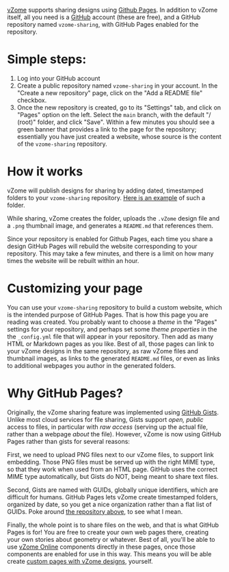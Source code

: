 
[vZome][vzome] supports sharing designs using [Github Pages][pages].
In addition to vZome itself, all you need is a [GitHub][github] account (these are free),
and a GitHub repository named `vzome-sharing`, with GitHub Pages enabled for the repository.

# Simple steps:

1. Log into your GitHub account
2. Create a public repository named `vzome-sharing` in your account.  In the "Create a new repository" page, click on the "Add a README file" checkbox.
3. Once the new repository is created, go to its "Settings" tab, and click on "Pages" option on the left.  Select the `main` branch, with the default "/ (root)" folder, and click "Save".  Within a few minutes you should see a green banner that provides a link to the page for the repository; essentially you have just created a website, whose source is the content of the `vzome-sharing` repository.

# How it works

vZome will publish designs for sharing by adding dated, timestamped folders to your `vzome-sharing` repository.
[Here is an example][example] of such a folder.

While sharing, vZome creates the folder, uploads the `.vZome` design file and a `.png` thumbnail image, and generates a `README.md` that references them.

Since your repository is enabled for Github Pages, each time you share a design GitHub Pages will rebuild the website corresponding to your repository.
This may take a few minutes, and there is a limit on how many times the website will be rebuilt within an hour.

# Customizing your page

You can use your `vzome-sharing` repository to build a custom website, which is the intended purpose of GitHub Pages.
That is how this page you are reading was created.  You probably want to choose a *theme* in the "Pages" settings for your repository,
and perhaps set some *theme properties* in the the `_config.yml` file that will appear in your repository.
Then add as many HTML or Markdown pages as you like.  Best of all, those pages can link to your vZome designs in the same repository,
as raw vZome files and thumbnail images, as links to the generated `README.md` files, or even as links to additional webpages you author
in the generated folders.

# Why GitHub Pages?

Originally, the vZome sharing feature was implemented using [GitHub Gists][gists].
Unlike most cloud services for file sharing, Gists support *open, public* access to files,
in particular with *raw access* (serving up the actual file, rather than a webpage *about* the file).
However, vZome is now using GitHub Pages rather than gists for several reasons:

First, we need to upload PNG files next to our vZome files, to support link embedding. 
Those PNG files must be served up with the right MIME type, so that they work when used from an HTML page.
GitHub uses the correct MIME type automatically, but Gists do NOT, being meant to share text files.

Second, Gists are named with GUIDs, globally unique identifiers, which are difficult for humans.
GitHub Pages lets vZome create timestamped folders, organized by date, so you get a nice organization rather than a flat list of GUIDs.
Poke around [the repository above][example], to see what I mean.

Finally, the whole point is to share files on the web, and that is what GitHub Pages is for!
You are free to create your own web pages there, creating your own stories about geometry or whatever.
Best of all, you'll be able to use [vZome Online][online] components directly in these pages, once those components are enabled for use in this way.
This means you will be able create [custom pages with vZome designs][bhall], yourself.


[vzome]: https://vzome.com/home/
[pages]: https://pages.github.com/
[github]: https://github.com/
[example]: https://github.com/vorth/vzome-sharing/tree/master/2021/06/11/08-06-00
[gists]: https://gist.github.com/
[online]: https://vzome.com/app/
[bhall]: https://vzome.com/app/bhall/basic


